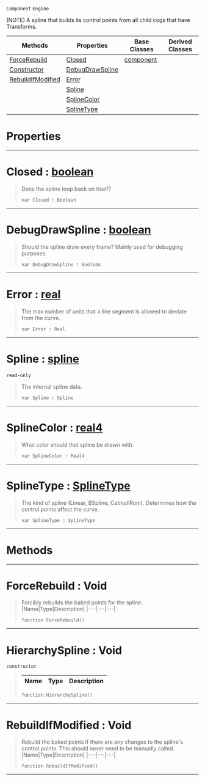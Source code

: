  `Component` `Engine`



(NOTE) A spline that builds its control points from all child cogs that have Transforms.

|Methods|Properties|Base Classes|Derived Classes|
|---|---|---|---|
|[ ForceRebuild](https://github.com/PlasmaEngine/PlasmaDocs/tree/master/docs/C%2B%2B/code_reference/class_reference/hierarchyspline.markdown#forcerebuild-void)|[ Closed](https://github.com/PlasmaEngine/PlasmaDocs/tree/master/docs/C%2B%2B/code_reference/class_reference/hierarchyspline.markdown#closed-plasma-engine-docum)|[component](https://github.com/PlasmaEngine/PlasmaDocs/tree/master/docs/C%2B%2B/code_reference/class_reference/component.markdown)| |
|[ Constructor](https://github.com/PlasmaEngine/PlasmaDocs/tree/master/docs/C%2B%2B/code_reference/class_reference/hierarchyspline.markdown#hierarchyspline-void)|[ DebugDrawSpline](https://github.com/PlasmaEngine/PlasmaDocs/tree/master/docs/C%2B%2B/code_reference/class_reference/hierarchyspline.markdown#debugdrawspline-plasma-eng)| | |
|[ RebuildIfModified](https://github.com/PlasmaEngine/PlasmaDocs/tree/master/docs/C%2B%2B/code_reference/class_reference/hierarchyspline.markdown#rebuildifmodified-void)|[ Error](https://github.com/PlasmaEngine/PlasmaDocs/tree/master/docs/C%2B%2B/code_reference/class_reference/hierarchyspline.markdown#error-plasma-engine-docume)| | |
| |[ Spline](https://github.com/PlasmaEngine/PlasmaDocs/tree/master/docs/C%2B%2B/code_reference/class_reference/hierarchyspline.markdown#spline-plasma-engine-docum)| | |
| |[ SplineColor](https://github.com/PlasmaEngine/PlasmaDocs/tree/master/docs/C%2B%2B/code_reference/class_reference/hierarchyspline.markdown#splinecolor-plasma-engine)| | |
| |[ SplineType](https://github.com/PlasmaEngine/PlasmaDocs/tree/master/docs/C%2B%2B/code_reference/class_reference/hierarchyspline.markdown#splinetype-plasma-engine-d)| | |


 #  Properties


---  
 #  Closed : [boolean](https://github.com/PlasmaEngine/PlasmaDocs/tree/master/docs/C%2B%2B/code_reference/lightning_base_types/boolean.markdown)

> Does the spline loop back on itself?
> ``` lang=cpp, name=Lightning
> var Closed : Boolean


---  
 #  DebugDrawSpline : [boolean](https://github.com/PlasmaEngine/PlasmaDocs/tree/master/docs/C%2B%2B/code_reference/lightning_base_types/boolean.markdown)

> Should the spline draw every frame? Mainly used for debugging purposes.
> ``` lang=cpp, name=Lightning
> var DebugDrawSpline : Boolean


---  
 #  Error : [real](https://github.com/PlasmaEngine/PlasmaDocs/tree/master/docs/C%2B%2B/code_reference/lightning_base_types/real.markdown)

> The max number of units that a line segment is allowed to deviate from the curve.
> ``` lang=cpp, name=Lightning
> var Error : Real


---  
 #  Spline : [spline](https://github.com/PlasmaEngine/PlasmaDocs/tree/master/docs/C%2B%2B/code_reference/class_reference/spline.markdown)

 `read-only`

> The internal spline data.
> ``` lang=cpp, name=Lightning
> var Spline : Spline


---  
 #  SplineColor : [real4](https://github.com/PlasmaEngine/PlasmaDocs/tree/master/docs/C%2B%2B/code_reference/lightning_base_types/real4.markdown)

> What color should that spline be drawn with.
> ``` lang=cpp, name=Lightning
> var SplineColor : Real4


---  
 #  SplineType : [SplineType](https://github.com/PlasmaEngine/PlasmaDocs/tree/master/docs/C%2B%2B/code_reference/enum_reference.markdown#splinetype)

> The kind of spline (Linear, BSpline, CatmullRom). Determines how the control points affect the curve.
> ``` lang=cpp, name=Lightning
> var SplineType : SplineType


---  
 #  Methods


---  
 #  ForceRebuild : Void

> Forcibly rebuilds the baked points for the spline.
> |Name|Type|Description|
> |---|---|---|
> ``` lang=cpp, name=Lightning
> function ForceRebuild()
> ``` 


---  
 #  HierarchySpline : Void

 `constructor`

> 
> |Name|Type|Description|
> |---|---|---|
> ``` lang=cpp, name=Lightning
> function HierarchySpline()
> ``` 


---  
 #  RebuildIfModified : Void

> Rebuild the baked points if there are any changes to the spline's control points. This should never need to be manually called.
> |Name|Type|Description|
> |---|---|---|
> ``` lang=cpp, name=Lightning
> function RebuildIfModified()
> ``` 


---  
 

 